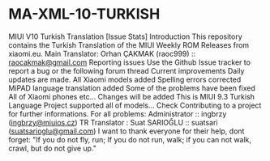 # MA-XML-10-TURKISH
MIUI V10 Turkish Translation  [Issue Stats]  Introduction This repository contains the Turkish Translation of the MIUI Weekly ROM Releases from xiaomi.eu.  Main Translator: Orhan ÇAKMAK (raoc999) :: raocakmak@gmail.com  Reporting issues Use the Github Issue tracker to report a bug or the following forum thread  Current improvements Daily updates are made. All Xiaomi models added Spelling errors corrected MiPAD language translation added Some of the problems have been fixed All of Xiaomi phones etc... Changes will be added This is MIUI 9.3 Turkish Language Project supported all of models... Check Contributing to a project for further informations.  For all problems: Administrator :: ingbrzy (ingbrzy@miuios.cz) TR Translator : Suat SARIOĞLU :: suatsari (suatsarioglu@gmail.com)  I want to thank everyone for their help, dont forget: "If you do not fly, run; If you do not run, walk; if you can not walk, crawl, but do not give up."
